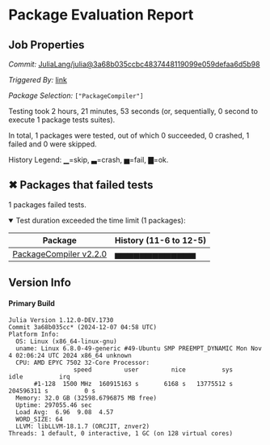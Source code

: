 # Package Evaluation Report

## Job Properties

*Commit:* [JuliaLang/julia@3a68b035ccbc4837448119099e059defaa6d5b98](https://github.com/JuliaLang/julia/commit/3a68b035ccbc4837448119099e059defaa6d5b98)

*Triggered By:* [link](https://github.com/JuliaLang/julia/commit/3a68b035ccbc4837448119099e059defaa6d5b98#commitcomment-150060906)

*Package Selection:* `["PackageCompiler"]`

Testing took 2 hours, 21 minutes, 53 seconds (or, sequentially, 0 second to execute 1 package tests suites).

In total, 1 packages were tested, out of which 0 succeeded, 0 crashed, 1 failed and 0 were skipped.


History Legend: ▁=skip, ▃=crash, ▅=fail, ▇=ok.

## ✖ Packages that failed tests

1 packages failed tests.

<details open><summary>Test duration exceeded the time limit (1 packages):</summary>
<p>


| Package | History (11-6 to 12-5) |
| ------- | ------- |
| [PackageCompiler v2.2.0](https://s3.amazonaws.com/julialang-reports/nanosoldier/pkgeval/by_hash/3a68b03/PackageCompiler.primary.log) | <span class="history">▅▅▅▅▅▅▅▅▅▅▅▅▅</span> |

</p>
</details>


## Version Info

#### Primary Build

```
Julia Version 1.12.0-DEV.1730
Commit 3a68b035cc* (2024-12-07 04:58 UTC)
Platform Info:
  OS: Linux (x86_64-linux-gnu)
  uname: Linux 6.8.0-49-generic #49-Ubuntu SMP PREEMPT_DYNAMIC Mon Nov  4 02:06:24 UTC 2024 x86_64 unknown
  CPU: AMD EPYC 7502 32-Core Processor: 
                  speed         user         nice          sys         idle          irq
       #1-128  1500 MHz  160915163 s       6168 s   13775512 s  204596311 s          0 s
  Memory: 32.0 GB (32598.6796875 MB free)
  Uptime: 297055.46 sec
  Load Avg:  6.96  9.08  4.57
  WORD_SIZE: 64
  LLVM: libLLVM-18.1.7 (ORCJIT, znver2)
Threads: 1 default, 0 interactive, 1 GC (on 128 virtual cores)

```
<!-- Generated on 2024-12-07T19:47:54.741 -->
